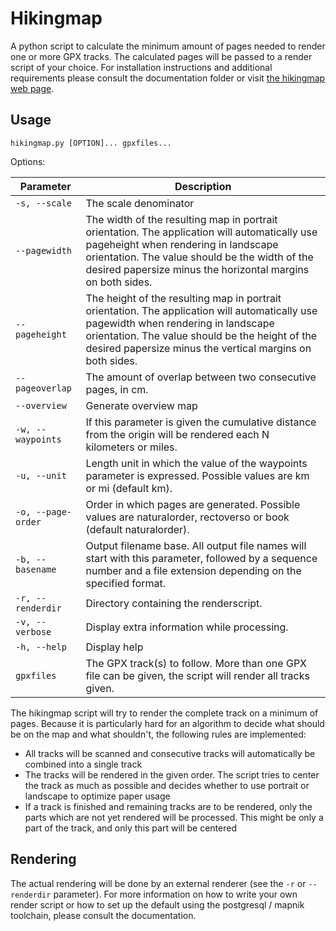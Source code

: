# Hikingmap

A python script to calculate the minimum amount of pages needed to render one or more GPX tracks. The calculated pages will be passed to a render script of your choice. For installation instructions and additional requirements please consult the documentation folder or visit [the hikingmap web page](https://roel.derickx.be/hikingmap/).

## Usage

`hikingmap.py [OPTION]... gpxfiles...`

Options:

| Parameter | Description
| --------- | -----------
| `-s, --scale` | The scale denominator
| `--pagewidth` | The width of the resulting map in portrait orientation. The application will automatically use pageheight when rendering in landscape orientation. The value should be the width of the desired papersize minus the horizontal margins on both sides.
| `--pageheight` | The height of the resulting map in portrait orientation. The application will automatically use pagewidth when rendering in landscape orientation. The value should be the height of the desired papersize minus the vertical margins on both sides.
| `--pageoverlap` | The amount of overlap between two consecutive pages, in cm.
| `--overview` | Generate overview map
| `-w, --waypoints` | If this parameter is given the cumulative distance from the origin will be rendered each N kilometers or miles.
| `-u, --unit` | Length unit in which the value of the waypoints parameter is expressed. Possible values are km or mi (default km).
| `-o, --page-order` | Order in which pages are generated. Possible values are naturalorder, rectoverso or book (default naturalorder).
| `-b, --basename` | Output filename base. All output file names will start with this parameter, followed by a sequence number and a file extension depending on the specified format.
| `-r, --renderdir` | Directory containing the renderscript.
| `-v, --verbose` | Display extra information while processing.
| `-h, --help` | Display help
| `gpxfiles` | The GPX track(s) to follow. More than one GPX file can be given, the script will render all tracks given.

The hikingmap script will try to render the complete track on a minimum of pages. Because it is particularly hard for an algorithm to decide what should be on the map and what shouldn't, the following rules are implemented:
* All tracks will be scanned and consecutive tracks will automatically be combined into a single track
* The tracks will be rendered in the given order. The script tries to center the track as much as possible and decides whether to use portrait or landscape to optimize paper usage
* If a track is finished and remaining tracks are to be rendered, only the parts which are not yet rendered will be processed. This might be only a part of the track, and only this part will be centered

## Rendering

The actual rendering will be done by an external renderer (see the `-r` or `--renderdir` parameter). For more information on how to write your own render script or how to set up the default using the postgresql / mapnik toolchain, please consult the documentation.

